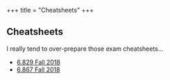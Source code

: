 +++
title = "Cheatsheets"
+++

## Cheatsheets

I really tend to over-prepare those exam cheatsheets…

- [6.829 Fall 2018](./6.829-cheatsheet.pdf)
- [6.867 Fall 2018](https://github.com/yangl1996/6.867-cheatsheet)
